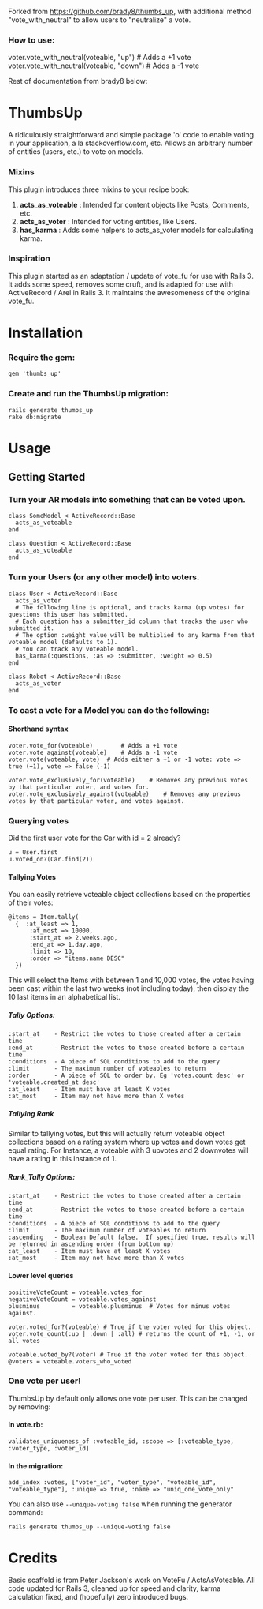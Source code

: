 Forked from https://github.com/brady8/thumbs_up, with additional method "vote_with_neutral" to allow users to "neutralize" a vote.

### How to use:
voter.vote_with_neutral(voteable, "up") # Adds a +1 vote
voter.vote_with_neutral(voteable, "down") # Adds a -1 vote

Rest of documentation from brady8 below:

ThumbsUp
=======

A ridiculously straightforward and simple package 'o' code to enable voting in your application, a la stackoverflow.com, etc.
Allows an arbitrary number of entities (users, etc.) to vote on models.


### Mixins
This plugin introduces three mixins to your recipe book:

1. **acts\_as\_voteable** : Intended for content objects like Posts, Comments, etc.
2. **acts\_as\_voter** : Intended for voting entities, like Users.
3. **has\_karma** : Adds some helpers to acts\_as\_voter models for calculating karma.

### Inspiration

This plugin started as an adaptation / update of vote\_fu for use with Rails 3. It adds some speed, removes some cruft, and is adapted for use with ActiveRecord / Arel in Rails 3. It maintains the awesomeness of the original vote\_fu.

Installation
============

### Require the gem:

    gem 'thumbs_up'

### Create and run the ThumbsUp migration:

    rails generate thumbs_up
    rake db:migrate

Usage
=====

## Getting Started

### Turn your AR models into something that can be voted upon.

    class SomeModel < ActiveRecord::Base
      acts_as_voteable
    end

    class Question < ActiveRecord::Base
      acts_as_voteable
    end

### Turn your Users (or any other model) into voters.

    class User < ActiveRecord::Base
      acts_as_voter
      # The following line is optional, and tracks karma (up votes) for questions this user has submitted.
      # Each question has a submitter_id column that tracks the user who submitted it.
      # The option :weight value will be multiplied to any karma from that voteable model (defaults to 1).
      # You can track any voteable model.
      has_karma(:questions, :as => :submitter, :weight => 0.5)
    end

    class Robot < ActiveRecord::Base
      acts_as_voter
    end

### To cast a vote for a Model you can do the following:

#### Shorthand syntax
    voter.vote_for(voteable)     	# Adds a +1 vote
    voter.vote_against(voteable) 	# Adds a -1 vote
    voter.vote(voteable, vote) 	# Adds either a +1 or -1 vote: vote => true (+1), vote => false (-1)

    voter.vote_exclusively_for(voteable)	# Removes any previous votes by that particular voter, and votes for.
    voter.vote_exclusively_against(voteable)	# Removes any previous votes by that particular voter, and votes against.

### Querying votes

Did the first user vote for the Car with id = 2 already?

    u = User.first
	u.voted_on?(Car.find(2))

#### Tallying Votes

You can easily retrieve voteable object collections based on the properties of their votes:

    @items = Item.tally(
      {  :at_least => 1,
          :at_most => 10000,
          :start_at => 2.weeks.ago,
          :end_at => 1.day.ago,
          :limit => 10,
          :order => "items.name DESC"
      })

This will select the Items with between 1 and 10,000 votes, the votes having been cast within the last two weeks (not including today), then display the 10 last items in an alphabetical list.

##### Tally Options:
    :start_at    - Restrict the votes to those created after a certain time
    :end_at      - Restrict the votes to those created before a certain time
    :conditions  - A piece of SQL conditions to add to the query
    :limit       - The maximum number of voteables to return
    :order       - A piece of SQL to order by. Eg 'votes.count desc' or 'voteable.created_at desc'
    :at_least    - Item must have at least X votes
    :at_most     - Item may not have more than X votes

##### Tallying Rank

Similar to tallying votes, but this will actually return voteable object collections based on a rating 
system where up votes and down votes get equal rating.  For Instance, a voteable with 3 upvotes and 2 
downvotes will have a rating in this instance of 1.

##### Rank_Tally Options:
    :start_at    - Restrict the votes to those created after a certain time
    :end_at      - Restrict the votes to those created before a certain time
    :conditions  - A piece of SQL conditions to add to the query
    :limit       - The maximum number of voteables to return
    :ascending   - Boolean Default false.  If specified true, results will be returned in ascending order (from bottom up)
    :at_least    - Item must have at least X votes
    :at_most     - Item may not have more than X votes

#### Lower level queries

    positiveVoteCount = voteable.votes_for
    negativeVoteCount = voteable.votes_against
    plusminus         = voteable.plusminus  # Votes for minus votes against.

	voter.voted_for?(voteable) # True if the voter voted for this object.
	voter.vote_count(:up | :down | :all) # returns the count of +1, -1, or all votes

	voteable.voted_by?(voter) # True if the voter voted for this object.
	@voters = voteable.voters_who_voted


### One vote per user!

ThumbsUp by default only allows one vote per user. This can be changed by removing:

#### In vote.rb:

    validates_uniqueness_of :voteable_id, :scope => [:voteable_type, :voter_type, :voter_id]

#### In the migration:

    add_index :votes, ["voter_id", "voter_type", "voteable_id", "voteable_type"], :unique => true, :name => "uniq_one_vote_only"

You can also use `--unique-voting false` when running the generator command:

    rails generate thumbs_up --unique-voting false

Credits
=======

Basic scaffold is from Peter Jackson's work on VoteFu / ActsAsVoteable. All code updated for Rails 3, cleaned up for speed and clarity, karma calculation fixed, and (hopefully) zero introduced bugs.
